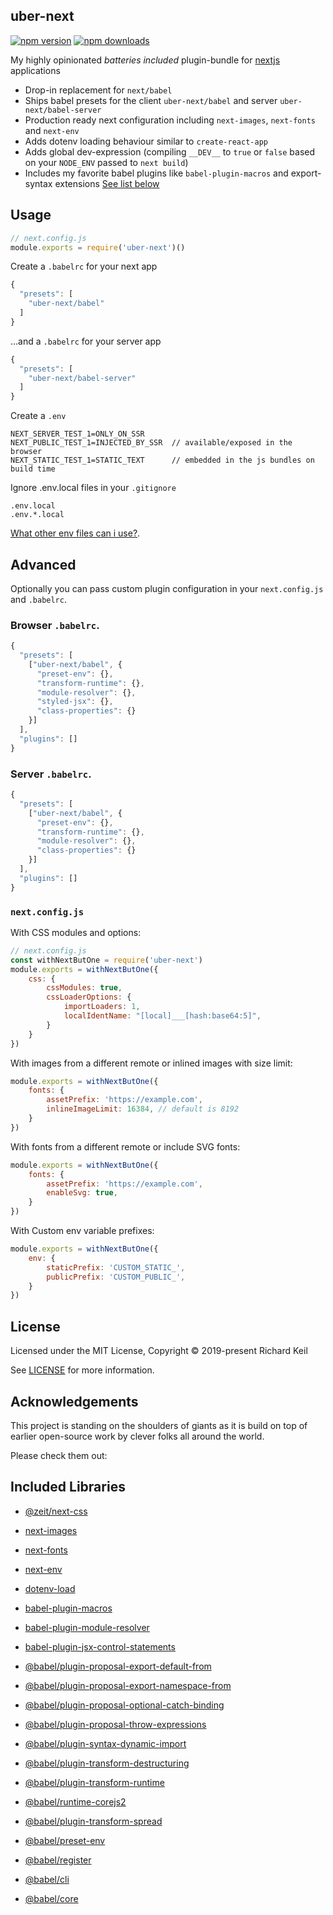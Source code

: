 uber-next
------------

[![npm version](https://img.shields.io/npm/v/uber-next.svg?style=flat-square)](https://www.npmjs.com/package/uber-next)
[![npm downloads](https://img.shields.io/npm/dm/uber-next.svg?style=flat-square)](https://www.npmjs.com/package/uber-next)

My highly opinionated *batteries included* plugin-bundle for [nextjs](https://nextjs.org/) applications

- Drop-in replacement for `next/babel`
- Ships babel presets for the client `uber-next/babel` and server `uber-next/babel-server`
- Production ready next configuration including `next-images`, `next-fonts` and `next-env`
- Adds dotenv loading behaviour similar to `create-react-app`
- Adds global dev-expression (compiling `__DEV__` to `true` or `false` based on your `NODE_ENV` passed to `next build`)
- Includes my favorite babel plugins like `babel-plugin-macros` and export-syntax extensions [See list below](#included-libraries)


## Usage

```js
// next.config.js
module.exports = require('uber-next')()
```

Create a `.babelrc` for your next app

```js
{
  "presets": [
    "uber-next/babel"
  ]
}
```

...and a `.babelrc` for your server app

```js
{
  "presets": [
    "uber-next/babel-server"
  ]
}
```

Create a `.env`

```
NEXT_SERVER_TEST_1=ONLY_ON_SSR
NEXT_PUBLIC_TEST_1=INJECTED_BY_SSR  // available/exposed in the browser
NEXT_STATIC_TEST_1=STATIC_TEXT      // embedded in the js bundles on build time
```

Ignore .env.local files in your `.gitignore`

```
.env.local
.env.*.local
```

[What other env files can i use?](https://github.com/formatlos/dotenv-load#what-other-env-files-can-i-use).


## Advanced

Optionally you can pass custom plugin configuration in your `next.config.js` and `.babelrc`.

### Browser `.babelrc`.

```js
{
  "presets": [
    ["uber-next/babel", {
      "preset-env": {},
      "transform-runtime": {},
      "module-resolver": {},
      "styled-jsx": {},
      "class-properties": {}
    }]
  ],
  "plugins": []
}
```

### Server `.babelrc`.

```js
{
  "presets": [
    ["uber-next/babel", {
      "preset-env": {},
      "transform-runtime": {},
      "module-resolver": {},
      "class-properties": {}
    }]
  ],
  "plugins": []
}
```


### `next.config.js`


With CSS modules and options:

```js
// next.config.js
const withNextButOne = require('uber-next')
module.exports = withNextButOne({
    css: {
        cssModules: true,
        cssLoaderOptions: {
            importLoaders: 1,
            localIdentName: "[local]___[hash:base64:5]",
        }
    }
})
```


With images from a different remote or inlined images with size limit:

```js
module.exports = withNextButOne({
    fonts: {
        assetPrefix: 'https://example.com',
        inlineImageLimit: 16384, // default is 8192
    }
})
```


With fonts from a different remote or include SVG fonts:

```js
module.exports = withNextButOne({
    fonts: {
        assetPrefix: 'https://example.com',
        enableSvg: true,
    }
})
```


With Custom env variable prefixes:

```js
module.exports = withNextButOne({
    env: {
        staticPrefix: 'CUSTOM_STATIC_',
        publicPrefix: 'CUSTOM_PUBLIC_',
    }
})
```


## License

Licensed under the MIT License, Copyright © 2019-present Richard Keil

See [LICENSE](./LICENSE) for more information.


## Acknowledgements

This project is standing on the shoulders of giants as it is build on top
of earlier open-source work by clever folks all around the world.

Please check them out:

## Included Libraries

- [@zeit/next-css](https://www.npmjs.com/package/@zeit/next-css)
- [next-images](https://www.npmjs.com/package/next-images)
- [next-fonts](https://www.npmjs.com/package/next-fonts)
- [next-env](https://www.npmjs.com/package/next-env)
- [dotenv-load](https://www.npmjs.com/package/dotenv-load)

- [babel-plugin-macros](https://www.npmjs.com/package/babel-plugin-macros)
- [babel-plugin-module-resolver](https://www.npmjs.com/package/babel-plugin-module-resolver)
- [babel-plugin-jsx-control-statements](https://www.npmjs.com/package/babel-plugin-jsx-control-statements)
- [@babel/plugin-proposal-export-default-from](https://www.npmjs.com/package/@babel/plugin-proposal-export-default-from)
- [@babel/plugin-proposal-export-namespace-from](https://www.npmjs.com/package/@babel/plugin-proposal-export-namespace-from)
- [@babel/plugin-proposal-optional-catch-binding](https://www.npmjs.com/package/@babel/plugin-proposal-optional-catch-binding)
- [@babel/plugin-proposal-throw-expressions](https://www.npmjs.com/package/@babel/plugin-proposal-throw-expressions)
- [@babel/plugin-syntax-dynamic-import](https://www.npmjs.com/package/@babel/plugin-syntax-dynamic-import)
- [@babel/plugin-transform-destructuring](https://www.npmjs.com/package/@babel/plugin-transform-destructuring)
- [@babel/plugin-transform-runtime](https://www.npmjs.com/package/@babel/plugin-transform-runtime)
- [@babel/runtime-corejs2](https://www.npmjs.com/package/@babel/runtime-corejs2)
- [@babel/plugin-transform-spread](https://www.npmjs.com/package/@babel/plugin-transform-spread)
- [@babel/preset-env](https://www.npmjs.com/package/@babel/preset-env)
- [@babel/register](https://www.npmjs.com/package/@babel/register)
- [@babel/cli](https://www.npmjs.com/package/@babel/cli)
- [@babel/core](https://www.npmjs.com/package/@babel/core)
